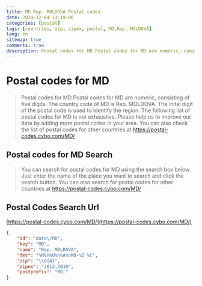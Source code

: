 ```yaml
---
title: MD Rep. MOLDOVA Postal codes 
date: 2024-12-04 13:19:00
categories: [postal]
tags: [countries, zip, zipex, postal, MD,Rep. MOLDOVA]
lang: en
sitemap: true
comments: true
description: Postal codes for MD Postal codes for MD are numeric, consisting of five digits. The country code of MD is Rep. MOLDOVA. The inital digit of the postal code is used to identify the region. The following list of postal codes for MD is not exhaustive. Please help us to improve our data by adding more postal codes in your area. You can also check the list of postal codes for other countries at https://postal-codes.cybo.com/MD/
---
```


# Postal codes for MD
> Postal codes for MD Postal codes for MD are numeric, consisting of five digits. The country code of MD is Rep. MOLDOVA. The inital digit of the postal code is used to identify the region. The following list of postal codes for MD is not exhaustive. Please help us to improve our data by adding more postal codes in your area. You can also check the list of postal codes for other countries at https://postal-codes.cybo.com/MD/

## Postal codes for MD Search 
> You can search for postal codes for MD using the search box below. Just enter the name of the place you want to search and click the search button. You can also search for postal codes for other countries at https://postal-codes.cybo.com/MD/

## Postal Codes Search Url

[https://postal-codes.cybo.com/MD/](https://postal-codes.cybo.com/MD/)
```json
{
    "id": "data\/MD",
    "key": "MD",
    "name": "Rep. MOLDOVA",
    "fmt": "%N%n%O%n%A%nMD-%Z %C",
    "zip": "\\d{4}",
    "zipex": "2012,2019",
    "postprefix": "MD-"
}
```
